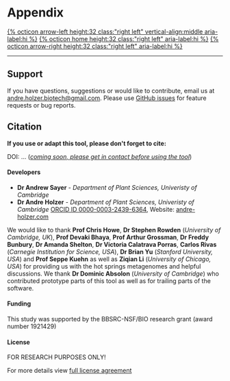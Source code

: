 # Appendix

[{% octicon arrow-left height:32 class:"right left" vertical-align:middle aria-label:hi %}](US_A.md) [{% octicon home height:32 class:"right left" aria-label:hi %}](index.md) [{% octicon arrow-right height:32 class:"right left" aria-label:hi %}](AP.md)

----



## Support

If you have questions, suggestions or would like to contribute, email us at [andre.holzer.biotech@gmail.com](mailto:andre.holzer.biotech@gmail.com?subject=Metapolish). Please use [GitHub issues](https://github.com/AndreHolzer/MAGsearcher/issues) for feature requests or bug reports.



## Citation

**If you use or adapt this tool, please don't forget to cite:**

DOI: … (*<u>coming soon, please get in contact before using the tool</u>*)



#### **Developers**

- **Dr Andrew Sayer** - *Department of Plant Sciences, Univeristy of Cambridge*
- **Dr Andre Holzer** - *Department of Plant Sciences, Univeristy of Cambridge* [ORCID ID 0000-0003-2439-6364](https://orcid.org/0000-0003-2439-6364), Website: [andre-holzer.com](https://www.andre-holzer.com)

We would like to thank **Prof Chris Howe**, **Dr Stephen Rowden** (*University of Cambridge, UK*), **Prof Devaki Bhaya**, **Prof Arthur Grossman**, **Dr Freddy Bunbury**, **Dr Amanda Shelton**, **Dr Victoria Calatrava Porras**, **Carlos Rivas** (*Carnegie Institution for Science, USA*), **Dr Brian Yu** (*Stanford University, USA*) and **Prof Seppe Kuehn** as well as **Ziqian Li** (*University of Chicago, USA*) for providing us with the hot springs metagenomes and helpful discussions. We thank **Dr Dominic Absolon** (*University of Cambridge*) who contributed prototype parts of this tool as well as for trailing parts of the software.



#### Funding

This study was supported by the BBSRC-NSF/BIO research grant (award number 1921429)



#### License

FOR RESEARCH PURPOSES ONLY!

For more details view [full license agreement](https://github.com/AndreHolzer/MAGsearcher/blob/master/LICENSE)
